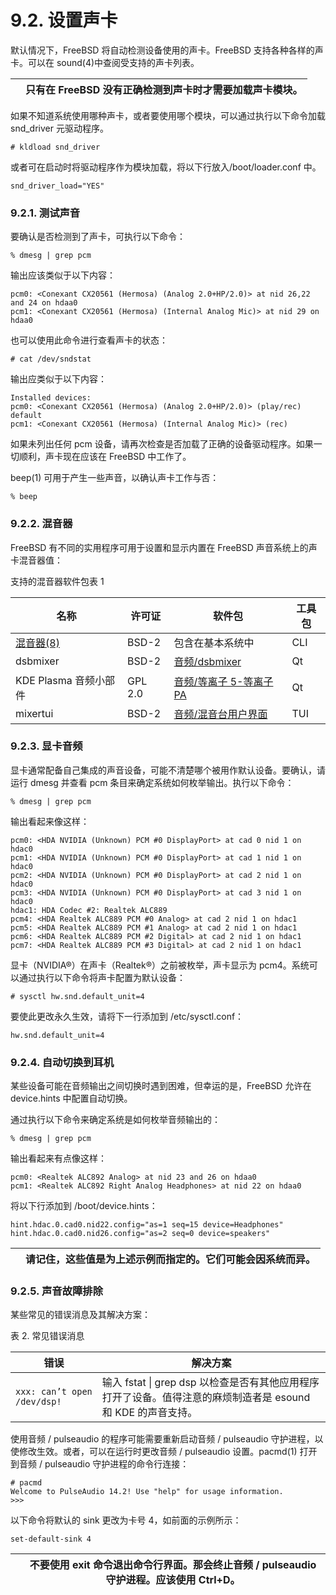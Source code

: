 # 9.2. 设置声卡


默认情况下，FreeBSD 将自动检测设备使用的声卡。FreeBSD 支持各种各样的声卡。可以在 sound(4)中查阅受支持的声卡列表。

|  | 只有在 FreeBSD 没有正确检测到声卡时才需要加载声卡模块。|
| -- | --------------------------------------------------------- |

如果不知道系统使用哪种声卡，或者要使用哪个模块，可以通过执行以下命令加载 snd_driver 元驱动程序。

```
# kldload snd_driver
```

或者可在启动时将驱动程序作为模块加载，将以下行放入/boot/loader.conf 中。

```
snd_driver_load="YES"
```

### 9.2.1. 测试声音

要确认是否检测到了声卡，可执行以下命令：

```
% dmesg | grep pcm
```

输出应该类似于以下内容：

```
pcm0: <Conexant CX20561 (Hermosa) (Analog 2.0+HP/2.0)> at nid 26,22 and 24 on hdaa0
pcm1: <Conexant CX20561 (Hermosa) (Internal Analog Mic)> at nid 29 on hdaa0
```

也可以使用此命令进行查看声卡的状态：

```
# cat /dev/sndstat
```

输出应类似于以下内容：

```
Installed devices:
pcm0: <Conexant CX20561 (Hermosa) (Analog 2.0+HP/2.0)> (play/rec) default
pcm1: <Conexant CX20561 (Hermosa) (Internal Analog Mic)> (rec)
```

如果未列出任何 pcm 设备，请再次检查是否加载了正确的设备驱动程序。如果一切顺利，声卡现在应该在 FreeBSD 中工作了。

beep(1) 可用于产生一些声音，以确认声卡工作与否：

```
% beep
```

### 9.2.2. 混音器

FreeBSD 有不同的实用程序可用于设置和显示内置在 FreeBSD 声音系统上的声卡混音器值：

支持的混音器软件包表 1

| 名称                  | 许可证  | 软件包               | 工具包 |
| ----------------------- | --------- | ------------------ | -------- |
| [ 混音器(8)](https://man.freebsd.org/cgi/man.cgi?query=mixer&sektion=8&format=html)                      | BSD-2   | 包含在基本系统中 | CLI    |
| dsbmixer              | BSD-2   | [ 音频/dsbmixer](https://cgit.freebsd.org/ports/tree/audio/dsbmixer/)                 | Qt     |
| KDE Plasma 音频小部件 | GPL 2.0 | [ 音频/等离子 5-等离子 PA](https://cgit.freebsd.org/ports/tree/audio/plasma5-plasma-pa/)                 | Qt     |
| mixertui              | BSD-2   | [ 音频/混音台用户界面](https://cgit.freebsd.org/ports/tree/audio/mixertui/)                 | TUI    |

### 9.2.3. 显卡音频

显卡通常配备自己集成的声音设备，可能不清楚哪个被用作默认设备。要确认，请运行 dmesg 并查看 pcm 条目来确定系统如何枚举输出。执行以下命令：

```
% dmesg | grep pcm
```

输出看起来像这样：

```
pcm0: <HDA NVIDIA (Unknown) PCM #0 DisplayPort> at cad 0 nid 1 on hdac0
pcm1: <HDA NVIDIA (Unknown) PCM #0 DisplayPort> at cad 1 nid 1 on hdac0
pcm2: <HDA NVIDIA (Unknown) PCM #0 DisplayPort> at cad 2 nid 1 on hdac0
pcm3: <HDA NVIDIA (Unknown) PCM #0 DisplayPort> at cad 3 nid 1 on hdac0
hdac1: HDA Codec #2: Realtek ALC889
pcm4: <HDA Realtek ALC889 PCM #0 Analog> at cad 2 nid 1 on hdac1
pcm5: <HDA Realtek ALC889 PCM #1 Analog> at cad 2 nid 1 on hdac1
pcm6: <HDA Realtek ALC889 PCM #2 Digital> at cad 2 nid 1 on hdac1
pcm7: <HDA Realtek ALC889 PCM #3 Digital> at cad 2 nid 1 on hdac1
```

显卡（NVIDIA®）在声卡（Realtek®）之前被枚举，声卡显示为 pcm4。系统可以通过执行以下命令将声卡配置为默认设备：

```
# sysctl hw.snd.default_unit=4
```

要使此更改永久生效，请将下一行添加到 /etc/sysctl.conf：

```
hw.snd.default_unit=4
```

### 9.2.4. 自动切换到耳机

某些设备可能在音频输出之间切换时遇到困难，但幸运的是，FreeBSD 允许在 device.hints 中配置自动切换。

通过执行以下命令来确定系统是如何枚举音频输出的：

```
% dmesg | grep pcm
```

输出看起来有点像这样：

```
pcm0: <Realtek ALC892 Analog> at nid 23 and 26 on hdaa0
pcm1: <Realtek ALC892 Right Analog Headphones> at nid 22 on hdaa0
```

将以下行添加到 /boot/device.hints：

```
hint.hdac.0.cad0.nid22.config="as=1 seq=15 device=Headphones"
hint.hdac.0.cad0.nid26.config="as=2 seq=0 device=speakers"
```

|  | 请记住，这些值是为上述示例而指定的。它们可能会因系统而异。|
| -- | ------------------------------------------------------------- |

### 9.2.5. 声音故障排除

某些常见的错误消息及其解决方案：

表 2. 常见错误消息

| 错误 | 解决方案                                                                                                         |
| ------ | ------------------------------------------------------------------------------------------------------------------ |
| `xxx: can’t open /dev/dsp!`     | 输入 fstat \| grep dsp 以检查是否有其他应用程序打开了设备。值得注意的麻烦制造者是 esound 和 KDE 的声音支持。|

使用音频 / pulseaudio 的程序可能需要重新启动音频 / pulseaudio 守护进程，以使修改生效。或者，可以在运行时更改音频 / pulseaudio 设置。pacmd(1) 打开到音频 / pulseaudio 守护进程的命令行连接：

```
# pacmd
Welcome to PulseAudio 14.2! Use "help" for usage information.
>>>
```

以下命令将默认的 sink 更改为卡号 4，如前面的示例所示：

```
set-default-sink 4
```

|  | 不要使用 exit 命令退出命令行界面。那会终止音频 / pulseaudio 守护进程。应该使用 Ctrl+D。|
| -- | --------------------------------------------------------------------------------------------- |

